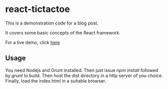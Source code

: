 # react-tictactoe

This is a demonstration code for a blog post.

It covers some basic concepts of the React framework.

For a live demo, click [here](https://cdn.rawgit.com/sashee/react-tictactoe/d1f0103de53a22cec57cf1243c5b55343245bc7a/dist/index.html)

## Usage

You need Nodejs and Grunt installed. Then just issue _npm install_ followed by _grunt_ to build. Then host the dist directory
in a http server of you choice. Finally, load the index.html in a suitable browser.
